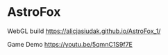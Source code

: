 # AstroFox

WebGL build
https://alicjasiudak.github.io/AstroFox_1/

Game Demo
https://youtu.be/5qmnC1S9f7E
